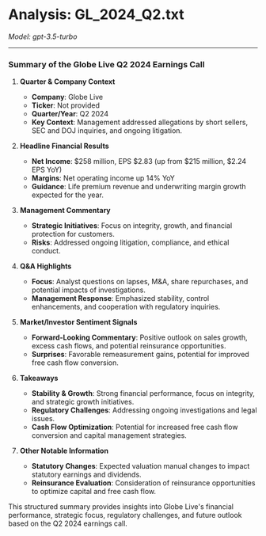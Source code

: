 # Analysis: GL_2024_Q2.txt

*Model: gpt-3.5-turbo*

---

### Summary of the Globe Live Q2 2024 Earnings Call

1. **Quarter & Company Context**
   - **Company**: Globe Live
   - **Ticker**: Not provided
   - **Quarter/Year**: Q2 2024
   - **Key Context**: Management addressed allegations by short sellers, SEC and DOJ inquiries, and ongoing litigation.

2. **Headline Financial Results**
   - **Net Income**: $258 million, EPS $2.83 (up from $215 million, $2.24 EPS YoY)
   - **Margins**: Net operating income up 14% YoY
   - **Guidance**: Life premium revenue and underwriting margin growth expected for the year.

3. **Management Commentary**
   - **Strategic Initiatives**: Focus on integrity, growth, and financial protection for customers.
   - **Risks**: Addressed ongoing litigation, compliance, and ethical conduct.

4. **Q&A Highlights**
   - **Focus**: Analyst questions on lapses, M&A, share repurchases, and potential impacts of investigations.
   - **Management Response**: Emphasized stability, control enhancements, and cooperation with regulatory inquiries.

5. **Market/Investor Sentiment Signals**
   - **Forward-Looking Commentary**: Positive outlook on sales growth, excess cash flows, and potential reinsurance opportunities.
   - **Surprises**: Favorable remeasurement gains, potential for improved free cash flow conversion.

6. **Takeaways**
   - **Stability & Growth**: Strong financial performance, focus on integrity, and strategic growth initiatives.
   - **Regulatory Challenges**: Addressing ongoing investigations and legal issues.
   - **Cash Flow Optimization**: Potential for increased free cash flow conversion and capital management strategies.

7. **Other Notable Information**
   - **Statutory Changes**: Expected valuation manual changes to impact statutory earnings and dividends.
   - **Reinsurance Evaluation**: Consideration of reinsurance opportunities to optimize capital and free cash flow.

This structured summary provides insights into Globe Live's financial performance, strategic focus, regulatory challenges, and future outlook based on the Q2 2024 earnings call.